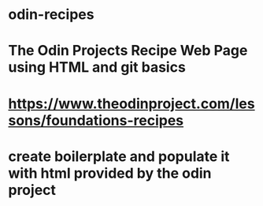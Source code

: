 # odin-recipes
# The Odin Projects Recipe Web Page using HTML and git basics
# https://www.theodinproject.com/lessons/foundations-recipes
# create boilerplate and populate it with html provided by the odin project


